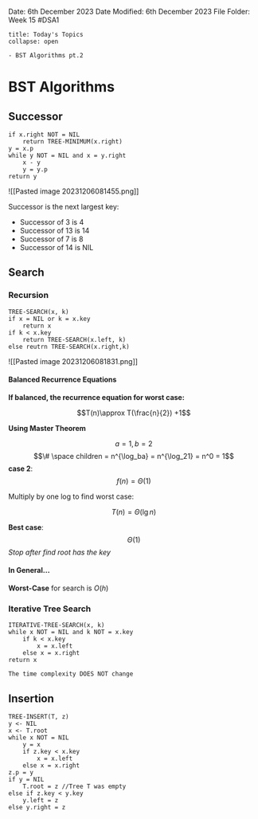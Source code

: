 Date: 6th December 2023
Date Modified: 6th December 2023
File Folder: Week 15
#DSA1

```ad-abstract
title: Today's Topics
collapse: open

- BST Algorithms pt.2 

```

# BST Algorithms

## Successor

```
if x.right NOT = NIL
	return TREE-MINIMUM(x.right)
y = x.p
while y NOT = NIL and x = y.right
	x - y
	y = y.p
return y
```

![[Pasted image 20231206081455.png]]

Successor is the next largest key:
- Successor of 3 is 4
- Successor of 13 is 14
- Successor of 7 is 8
- Successor of 14 is NIL

## Search

### Recursion

```
TREE-SEARCH(x, k)
if x = NIL or k = x.key
	return x
if k < x.key
	return TREE-SEARCH(x.left, k)
else reutrn TREE-SEARCH(x.right,k)
```

![[Pasted image 20231206081831.png]]

#### Balanced Recurrence Equations
**If balanced, the recurrence equation for worst case:**

$$T(n)\approx T(\frac{n}{2}) +1$$

**Using Master Theorem**

$$a=1, b = 2$$
$$\# \space children = n^{\log_ba} = n^{\log_21} = n^0 = 1$$
**case 2**:
$$f(n)=\Theta(1)$$

Multiply by one log to find worst case:

$$T(n) = \Theta(\lg n)$$

**Best case**:
$$\Theta(1)$$
*Stop after find root has the key*

#### In General...

**Worst-Case** for search is $O(h)$

### Iterative Tree Search

```
ITERATIVE-TREE-SEARCH(x, k)
while x NOT = NIL and k NOT = x.key
	if k < x.key
		x = x.left
	else x = x.right
return x
```

```ad-note
The time complexity DOES NOT change
```

## Insertion

```
TREE-INSERT(T, z)
y <- NIL
x <- T.root
while x NOT = NIL
	y = x
	if z.key < x.key
		x = x.left
	else x = x.right
z.p = y
if y = NIL
	T.root = z //Tree T was empty
else if z.key < y.key
	y.left = z
else y.right = z
```

